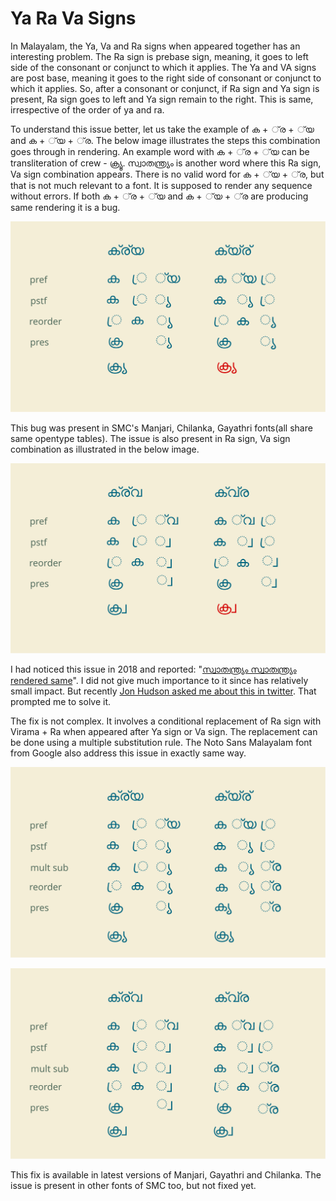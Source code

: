 # Ya Ra Va Signs

In Malayalam, the Ya, Va and Ra signs when appeared together has an interesting problem. The Ra sign is prebase sign, meaning, it goes to left side of the consonant or conjunct to which it applies. The Ya and VA signs are post base, meaning it goes to the right side of consonant or conjunct to which it applies. So, after a consonant or conjunct, if Ra sign and Ya sign is present, Ra sign goes to left and Ya sign remain to the right. This is same, irrespective of the order of ya and ra. 

To understand this issue better, let us take the example of ക + ്‌ര  + ്‌യ and ക + ്‌യ +  ്‌ര. The below image illustrates the steps this combination goes through in rendering. An example word with ക + ്‌ര  + ്‌യ can be transliteration of crew - ക്ര്യൂ. സ്വാതന്ത്ര്യം is another word where this  Ra sign, Va sign combination appears. There is no valid word for ക + ്‌യ +  ്‌ര, but that is not much relevant to a font. It is supposed to render any sequence without errors. If both ക + ്‌ര  + ്‌യ and ക + ്‌യ +  ്‌ര are producing same rendering it is a bug.

![Ya, Ra signs producing same rendering irrespective of order in data.](../../.gitbook/assets/ya-ra-order-wrong.svg)

This bug was present in SMC's Manjari, Chilanka, Gayathri fonts\(all share same opentype tables\).  The issue is also present in Ra sign, Va sign combination as illustrated in the below image.

![Va, Ra signs producing same rendering irrespective of order in data.](../../.gitbook/assets/vara-order-wrong.svg)

I had noticed this issue in 2018 and reported: "[സ്വാതന്ത്ര്യം സ്വാതന്ത്യ്രം rendered same](https://gitlab.com/smc/fonts/manjari/-/issues/20)". I did not give much importance to it since has relatively small impact. But recently [Jon Hudson asked me about this in twitter](https://twitter.com/TiroTypeworks/status/1325604976199020544). That prompted me to solve it.

The fix is not complex. It involves a conditional replacement of Ra sign with Virama + Ra when appeared after Ya sign or Va sign. The replacement can be done using a multiple substitution rule. The Noto Sans Malayalam font from Google also address this issue in exactly same way.

![The splitting of Ra-sign when followed by Ya sign after pstf step](../../.gitbook/assets/ya-ra-order-right.svg)

![The splitting of Ra-sign when followed by Va sign after pstf step](../../.gitbook/assets/right.svg)

This fix is available in latest versions of Manjari, Gayathri and Chilanka. The issue is present in other fonts of SMC too, but not fixed yet.

